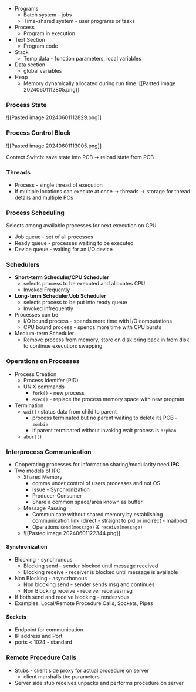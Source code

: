 - Programs
	- Batch system - jobs
	- Time-shared system - user programs or tasks
- Process
	- Program in execution
- Text Section
	- Program code
- Stack
	- Temp data - function parameters, local variables
- Data section
	- global variables
- Heap
	- Memory dynamically allocated during run time
![[Pasted image 20240601112805.png]]

### Process State
![[Pasted image 20240601112829.png]]

### Process Control Block

![[Pasted image 20240601113005.png]]

Context Switch: save state into PCB -> reload state from PCB

### Threads
- Process - single thread of execution
- If multiple locations can execute at once  -> threads -> storage for thread details and multiple PCs

### Process Scheduling
Selects among available processes for next execution on CPU
- Job queue - set of all processes
- Ready queue - processes waiting to be executed
- Device queue - waiting for an I/O device

### Schedulers
- **Short-term Scheduler/CPU Scheduler**
	- selects process to be executed and allocates CPU
	- Invoked Frequently
- **Long-term Scheduler/Job Scheduler**
	- selects process to be put into ready queue
	- Invoked infrequently
- Processes can be
	- I/O bound process - spends more time with I/O computations
	- CPU bound process - spends more time with CPU bursts
- Medium-term  Scheduler
	- Remove process from memory, store on disk bring back in from disk to continue execution: swapping

### Operations on Processes
- Process Creation
	- Process Identifer (PID)
	- UNIX commands
		- `fork()` - new process
		- `exec()` - replace the process memory space with new program
- Termination
	- `wait()` status data from child to parent
		- process terminated but no parent waiting to delete its PCB - `zombie`
		- If parent terminated without invoking wait process is `orphan`
	- `abort()`

### Interprocess Communication
- Cooperating processes for information sharing/modularity need **IPC**
- Two models of IPC
	- Shared Memory
		- comms under control of users processes and not OS
		- Issue - Synchronization
		- Producer-Consumer
		- Share a common space/area known as buffer
	- Message Passing
		- Communicate without shared memory by establishing communication link (direct - straight to pid or indirect - mailbox)
		- Operations `send(message)` & `receive(message)`
	- ![[Pasted image 20240601122344.png]]


#### Synchronization
- Blocking - synchronous
	- Blocking send - sender blocked until message received
	- Blocking receive - receiver is blocked until message is available
- Non Blocking - asyncrhonous
	- Non blocking send - sender sends msg and continues
	- Non Blocking receive - receiver receivesmsg
- If both send and receive blocking - rendezvous
- Examples: Local/Remote Procedure Calls, Sockets, Pipes
#### Sockets
- Endpoint for communication
- IP address and Port
- ports  < 1024 - standard

### Remote Procedure Calls
- Stubs - client side proxy for actual procedure on server
	- client marshalls the parameters
- Server side stub receives unpacks and performs procedure on server
